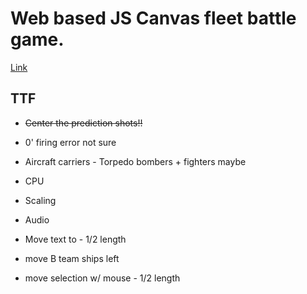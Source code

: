 # Web based JS Canvas fleet battle game.
[Link](http://nimitzpro.github.io/midway2020)


## TTF
- ~~Center the prediction shots!!~~
- 0' firing error not sure
- Aircraft carriers - Torpedo bombers + fighters maybe
- CPU 
- Scaling
- Audio

- Move text to - 1/2 length
- move B team ships left
- move selection w/ mouse - 1/2 length